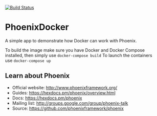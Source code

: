 [![Build Status](https://dev.azure.com/xavierdelattre/xavierdelattre/_apis/build/status/XavierDelattre.phoenix_docker?branchName=master)](https://dev.azure.com/xavierdelattre/xavierdelattre/_build/latest?definitionId=1&branchName=master)  

# PhoenixDocker

A simple app to demonstrate how Docker can work with Phoenix.

To build the image make sure you have Docker and Docker Compose installed, then simply use `docker-compose build`
To launch the containers use `docker-compose up`

## Learn about Phoenix 

  * Official website: http://www.phoenixframework.org/
  * Guides: https://hexdocs.pm/phoenix/overview.html
  * Docs: https://hexdocs.pm/phoenix
  * Mailing list: http://groups.google.com/group/phoenix-talk
  * Source: https://github.com/phoenixframework/phoenix
